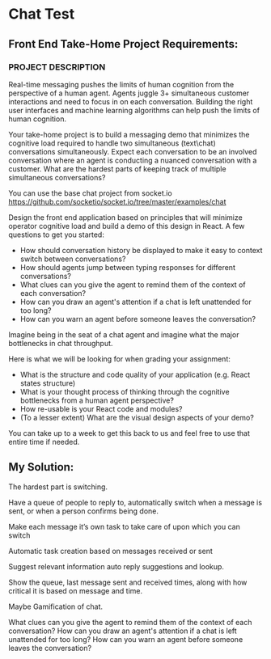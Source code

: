 # Chat Test

## Front End Take-Home Project Requirements:

### PROJECT DESCRIPTION

Real-time messaging pushes the limits of human cognition from the perspective of a human agent. Agents juggle 3+ simultaneous customer interactions and need to focus in on each conversation. Building the right user interfaces and machine learning algorithms can help push the limits of human cognition.

Your take-home project is to build a messaging demo that minimizes the cognitive load required to handle two simultaneous (text\chat) conversations simultaneously. Expect each conversation to be an involved conversation where an agent is conducting a nuanced conversation with a customer. What are the hardest parts of keeping track of multiple simultaneous conversations?

You can use the base chat project from socket.io https://github.com/socketio/socket.io/tree/master/examples/chat

Design the front end application based on principles that will minimize operator cognitive load and build a demo of this design in React. A few questions to get you started:

-   How should conversation history be displayed to make it easy to context switch between conversations?
-   How should agents jump between typing responses for different conversations?
-   What clues can you give the agent to remind them of the context of each conversation?
-   How can you draw an agent's attention if a chat is left unattended for too long?
-   How can you warn an agent before someone leaves the conversation?

Imagine being in the seat of a chat agent and imagine what the major bottlenecks in chat throughput.

Here is what we will be looking for when grading your assignment:

-   What is the structure and code quality of your application (e.g. React states structure)
-   What is your thought process of thinking through the cognitive bottlenecks from a human agent perspective?
-   How re-usable is your React code and modules?
-   (To a lesser extent) What are the visual design aspects of your demo?

You can take up to a week to get this back to us and feel free to use that entire time if needed.

## My Solution:

The hardest part is switching.

Have a queue of people to reply to, automatically switch when a message is sent, or when a person confirms being done.

Make each message it’s own task to take care of upon which you can switch

Automatic task creation based on messages received or sent

Suggest relevant information auto reply suggestions and lookup.

Show the queue, last message sent and received times, along with how critical it is based on message and time.

Maybe Gamification of chat.

What clues can you give the agent to remind them of the context of each conversation?
How can you draw an agent's attention if a chat is left unattended for too long?
How can you warn an agent before someone leaves the conversation?
